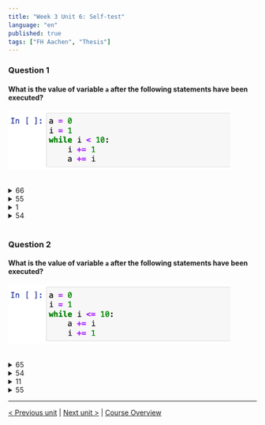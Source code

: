 ```yaml
---
title: "Week 3 Unit 6: Self-test"
language: "en"
published: true
tags: ["FH Aachen", "Thesis"]
---
```


### Question 1

#### What is the value of variable ```a``` after the following statements have been executed? 

<img src=imgs/week3_unit6_f1.png width="450"><br><br>

<details>
	<summary>66</summary>
	❌
</details>


<details>
	<summary>55</summary>
	❌
</details>


<details>
	<summary>1</summary>
	❌
</details>


<details>
	<summary>54</summary>
	✅
</details>




<br>

### Question 2

#### What is the value of variable ```a``` after the following statements have been executed?

<img src=imgs/week3_unit6_f2.png width="450"><br><br>

<details>
	<summary>65</summary>
	❌
</details>


<details>
	<summary>54</summary>
	❌
</details>


<details>
	<summary>11</summary>
	❌
</details>


<details>
	<summary>55</summary>
	✅
</details>

---

[< Previous unit](/teaching/python-mooc/week3_unit6_while_loop) | [Next unit >](/teaching/python-mooc/week3_assignment_questions) |
[Course Overview](/teaching/python-mooc)